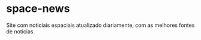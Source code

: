 # space-news
Site com noticiais espaciais atualizado diariamente, com as melhores fontes de noticias. 
